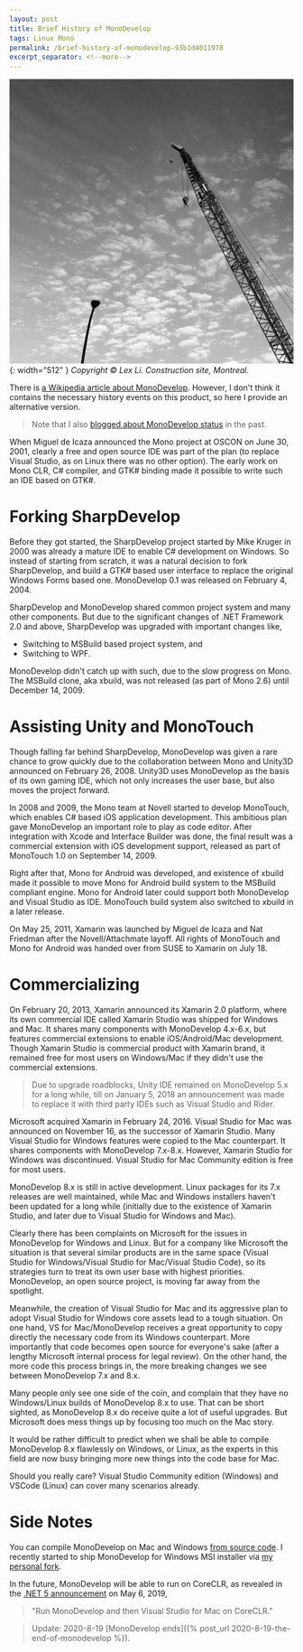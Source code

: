 ```yaml
---
layout: post
title: Brief History of MonoDevelop
tags: Linux Mono
permalink: /brief-history-of-monodevelop-93b1d4011978
excerpt_separator: <!--more-->
---
```

![img-description](/images/construction-site.jpg){: width="512" }
_Copyright © Lex Li. Construction site, Montreal._

There is [a Wikipedia article about MonoDevelop](https://en.wikipedia.org/wiki/MonoDevelop). However, I don't think it contains the necessary history events on this product, so here I provide an alternative version.
<!--more-->

> Note that I also [blogged about MonoDevelop status](https://halfblood.pro/status-of-monodevelop-xamarin-studio-253da80d022c) in the past.

When Miguel de Icaza announced the Mono project at OSCON on June 30, 2001, clearly a free and open source IDE was part of the plan (to replace Visual Studio, as on Linux there was no other option). The early work on Mono CLR, C# compiler, and GTK# binding made it possible to write such an IDE based on GTK#.

# Forking SharpDevelop

Before they got started, the SharpDevelop project started by Mike Kruger in 2000 was already a mature IDE to enable C# development on Windows. So instead of starting from scratch, it was a natural decision to fork SharpDevelop, and build a GTK# based user interface to replace the original Windows Forms based one. MonoDevelop 0.1 was released on February 4, 2004.

SharpDevelop and MonoDevelop shared common project system and many other components. But due to the significant changes of .NET Framework 2.0 and above, SharpDevelop was upgraded with important changes like,

* Switching to MSBuild based project system, and
* Switching to WPF.

MonoDevelop didn't catch up with such, due to the slow progress on Mono. The MSBuild clone, aka xbuild, was not released (as part of Mono 2.6) until December 14, 2009.

# Assisting Unity and MonoTouch

Though falling far behind SharpDevelop, MonoDevelop was given a rare chance to grow quickly due to the collaboration between Mono and Unity3D announced on February 26, 2008. Unity3D uses MonoDevelop as the basis of its own gaming IDE, which not only increases the user base, but also moves the project forward.

In 2008 and 2009, the Mono team at Novell started to develop MonoTouch, which enables C# based iOS application development. This ambitious plan gave MonoDevelop an important role to play as code editor. After integration with Xcode and Interface Builder was done, the final result was a commercial extension with iOS development support, released as part of MonoTouch 1.0 on September 14, 2009.

Right after that, Mono for Android was developed, and existence of xbuild made it possible to move Mono for Android build system to the MSBuild compliant engine. Mono for Android later could support both MonoDevelop and Visual Studio as IDE. MonoTouch build system also switched to xbuild in a later release.

On May 25, 2011, Xamarin was launched by Miguel de Icaza and Nat Friedman after the Novell/Attachmate layoff. All rights of MonoTouch and Mono for Android was handed over from SUSE to Xamarin on July 18.

# Commercializing

On February 20, 2013, Xamarin announced its Xamarin 2.0 platform, where its own commercial IDE called Xamarin Studio was shipped for Windows and Mac. It shares many components with MonoDevelop 4.x-6.x, but features commercial extensions to enable iOS/Android/Mac development. Though Xamarin Studio is commercial product with Xamarin brand, it remained free for most users on Windows/Mac if they didn't use the commercial extensions.

> Due to upgrade roadblocks, Unity IDE remained on MonoDevelop 5.x for a long while, till on January 5, 2018 an announcement was made to replace it with third party IDEs such as Visual Studio and Rider.

Microsoft acquired Xamarin in February 24, 2016. Visual Studio for Mac was announced on November 16, as the successor of Xamarin Studio. Many Visual Studio for Windows features were copied to the Mac counterpart. It shares components with MonoDevelop 7.x-8.x. However, Xamarin Studio for Windows was discontinued. Visual Studio for Mac Community edition is free for most users.

MonoDevelop 8.x is still in active development. Linux packages for its 7.x releases are well maintained, while Mac and Windows installers haven't been updated for a long while (initially due to the existence of Xamarin Studio, and later due to Visual Studio for Windows and Mac).

Clearly there has been complaints on Microsoft for the issues in MonoDevelop for Windows and Linux. But for a company like Microsoft the situation is that several similar products are in the same space (Visual Studio for Windows/Visual Studio for Mac/Visual Studio Code), so its strategies turn to treat its own user base with highest priorities. MonoDevelop, an open source project, is moving far away from the spotlight.

Meanwhile, the creation of Visual Studio for Mac and its aggressive plan to adopt Visual Studio for Windows core assets lead to a tough situation. On one hand, VS for Mac/MonoDevelop receives a great opportunity to copy directly the necessary code from its Windows counterpart. More importantly that code becomes open source for everyone's sake (after a lengthy Microsoft internal process for legal review). On the other hand, the more code this process brings in, the more breaking changes we see between MonoDevelop 7.x and 8.x.

Many people only see one side of the coin, and complain that they have no Windows/Linux builds of MonoDevelop 8.x to use. That can be short sighted, as MonoDevelop 8.x do receive quite a lot of useful upgrades. But Microsoft does mess things up by focusing too much on the Mac story.

It would be rather difficult to predict when we shall be able to compile MonoDevelop 8.x flawlessly on Windows, or Linux, as the experts in this field are now busy bringing more new things into the code base for Mac.

Should you really care? Visual Studio Community edition (Windows) and VSCode (Linux) can cover many scenarios already.

# Side Notes

You can compile MonoDevelop on Mac and Windows [from source code](https://www.monodevelop.com/download/). I recently started to ship MonoDevelop for Windows MSI installer via [my personal fork](https://github.com/lextm/monodevelop-windows).

In the future, MonoDevelop will be able to run on CoreCLR, as revealed in the [.NET 5 announcement](https://devblogs.microsoft.com/dotnet/introducing-net-5/) on May 6, 2019,

> "Run MonoDevelop and then Visual Studio for Mac on CoreCLR."

> Update: 2020-8-19 [MonoDevelop ends]({% post_url 2020-8-19-the-end-of-monodevelop %}).
